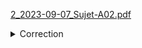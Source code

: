 
<!--
Ce n'est pas utile, mais juste un petit test, je pose ça là :
$$\left( \sum_{k=1}^n a_k b_k \right)^2 \leq \left( \sum_{k=1}^n a_k^2 \right) \left( \sum_{k=1}^n b_k^2 \right)$$
-->


 [2_2023-09-07_Sujet-A02.pdf](2_2023-09-07_Sujet-A02.pdf) 
<details>
<summary>Correction</summary>
Ex 1 


| Niveaux | Sommet |
| ------- | ------ |
| 0       | A,D    |
| 1       | B,E    |
| 2       | C,F    |
| 3       | G      |
| 4       | H      |

Ex 2
Tableau de successeurs.

| Sommet | Successeur |
| ------ | ---------- |
| A      | B          |
| B      | C, F       |
| C      | G          | 
| D      | E          |
| E      | F          |
| F      | G          |
| G      | H          |
| H      | Fin        |


Ex 3

![](2_GRAPH-genereted-by-GrapheMPM.png)
![](2_GRAPH-on-whiteboard.jpg)
</details>



